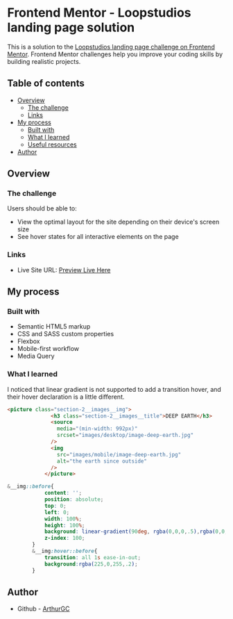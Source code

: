 # Frontend Mentor - Loopstudios landing page solution

This is a solution to the [Loopstudios landing page challenge on Frontend Mentor](https://www.frontendmentor.io/challenges/loopstudios-landing-page-N88J5Onjw). Frontend Mentor challenges help you improve your coding skills by building realistic projects. 

## Table of contents

- [Overview](#overview)
  - [The challenge](#the-challenge)
  - [Links](#links)
- [My process](#my-process)
  - [Built with](#built-with)
  - [What I learned](#what-i-learned)
  - [Useful resources](#useful-resources)
- [Author](#author)

## Overview

### The challenge

Users should be able to:

- View the optimal layout for the site depending on their device's screen size
- See hover states for all interactive elements on the page

### Links

- Live Site URL: [Preview Live Here](https://arthurgc.github.io/loopstudios-landing-page/)

## My process

### Built with

- Semantic HTML5 markup
- CSS and SASS custom properties
- Flexbox
- Mobile-first workflow
- Media Query

### What I learned

I noticed that linear gradient is not supported to add a transition hover, and their hover declaration is a little different.

```html
<picture class="section-2__images__img">
              <h3 class="section-2__images__title">DEEP EARTH</h3>
              <source
                media="(min-width: 992px)"
                srcset="images/desktop/image-deep-earth.jpg"
              />
              <img
                src="images/mobile/image-deep-earth.jpg"
                alt="the earth since outside"
              />
            </picture>
```
```css
&__img::before{
            content: '';
            position: absolute;
            top: 0;
            left: 0;
            width: 100%;
            height: 100%;
            background: linear-gradient(90deg, rgba(0,0,0,.5),rgba(0,0,0,0));
            z-index: 100;
        }
        &__img:hover::before{
            transition: all 1s ease-in-out;
            background:rgba(225,0,255,.2);
        }
```


## Author

- Github - [ArthurGC](https://github.com/ArthurGC)
